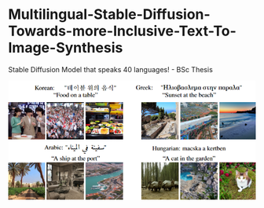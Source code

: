 # Multilingual-Stable-Diffusion-Towards-more-Inclusive-Text-To-Image-Synthesis
Stable Diffusion Model that speaks 40 languages! - BSc Thesis

<img src="./Images/side-by-side comparison.png" alt="img">
